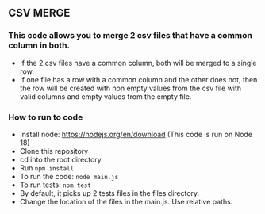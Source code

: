 ## CSV MERGE

### This code allows you to merge 2 csv files that have a common column in both. 

* If the 2 csv files have a common column, both will be merged to a single row.
* If one file has a row with a common column and the other does not, then the row will be created with non empty values from the csv file with valid columns and empty values from the empty file.

### How to run to code

* Install node: https://nodejs.org/en/download (This code is run on Node 18)
* Clone this repository
* cd into the root directory
* Run `npm install`
* To run the code: `node main.js`
* To run tests: `npm test`
* By default, it picks up 2 tests files in the files directory. 
* Change the location of the files in the main.js. Use relative paths.